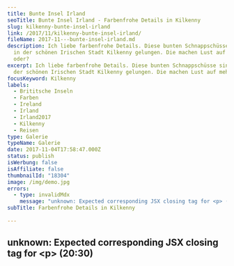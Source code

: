 ```yaml
---
title: Bunte Insel Irland
seoTitle: Bunte Insel Irland - Farbenfrohe Details in Kilkenny
slug: kilkenny-bunte-insel-irland
link: /2017/11/kilkenny-bunte-insel-irland/
fileName: 2017-11---bunte-insel-irland.md
description: Ich liebe farbenfrohe Details. Diese bunten Schnappschüsse sind mir
  in der schönen Irischen Stadt Kilkenny gelungen. Die machen Lust auf mehr,
  oder?
excerpt: Ich liebe farbenfrohe Details. Diese bunten Schnappschüsse sind mir in
  der schönen Irischen Stadt Kilkenny gelungen. Die machen Lust auf mehr, oder?
focusKeyword: Kilkenny
labels:
  - Brititsche Inseln
  - Farben
  - Ireland
  - Irland
  - Irland2017
  - Kilkenny
  - Reisen
type: Galerie
typeName: Galerie
date: 2017-11-04T17:58:47.000Z
status: publish
isWerbung: false
isAffiliate: false
thumbnailId: "18304"
image: /img/demo.jpg
errors:
  - type: invalidMdx
    message: "unknown: Expected corresponding JSX closing tag for <p> (20:30)"
subTitle: Farbenfrohe Details in Kilkenny
  
---
```


## unknown: Expected corresponding JSX closing tag for &lt;p> (20:30)

<!--
**Heute habe ich mal wieder ein paar Bilder von unserer Irlandreise für Euch
vorbereitet. Die bunten Schnappschüsse sind mir in der schönen Stadt Kilkenny
gelungen.**

Nach unserem Aufenthalt in Dublin, ging es im gemieteten Campervan weiter nach
Kilkenny. Was mir dort sofort aufgefallen ist? Die wunderbaren, bunten Details!

Ihr findet, die Bilder machen Lust auf mehr? Gebt mir einen Daumen hoch und
bleibt dran! In Kürze erzähle ich noch mehr von unserer Tour durch Irland!

<blockquote>Smile though your heart is aching
Smile even though it's breaking
When there are clouds in the sky, you'll get by
If you smile through your fear and sorrow
Smile and maybe tomorrow
You'll see the sun come shining through for you

"Smile" - Nat King Cole</blockquote>

[myflickr tag="kilkenny2017"]

## Wegweiser Irland 2017

1.  [Möwen in Dublin](/2017/10/moewen-in-dublin/)
1.  [Spaziergang durch Dublin](/2017/10/kleiner-spaziergang-durch-dublin/)
1.  [Guinness ist vegan - Unser Besuch in der St. James Gate Brewery](/2017/10/guinness-ist-vegan-brauerei-besuch/)
1.  Bunte Insel Irland - Farbenfrohe Details in Kilkenny
1.  [Kilkenny Castle - Ein Schloss mit vielen Gesichtern](/2017/11/kilkenny-castle/)
1.  [Rock Of Cashel - Ein geschichtsträchtiger Ort](/2017/11/rock-of-cashel/)
1.  [Cork - Technik und Tradition](/2017/12/cork/)
1.  [Abenteuer auf dem Ring Of Kerry](/2018/01/auf-dem-skellig-ring-in-richtung-dingle-halbinsel/)
1.  [Muckross House und Torc Waterfall](/2018/02/muckross-house-und-torc-waterfall-irland/)
1.  [Inch Beach - Traumstrand auf der Dingle Halbinsel](/2018/02/lieblingsstrand-inch-beach/)
1.  [Limerick - Fünf Zeilen Spaß und eine Stadt in Irland](/2018/02/limerick/)
1.  [Das Ende des Regenbogens - Eine Irische Sage](/2018/02/das-ende-des-regenbogens/)
1.  [Da Vincenzo Limerick - Irlands beste vegane Steinofenpizza](/2018/03/da-vincenzo-limerick/)
1.  [Dingle - Buntes Städtchen am Atlantik](/2018/03/dingle/)
1.  [Curraghchase Caravan &amp; Camp Site - Kilcornan](/2018/03/curraghchase-caravan-camp-site/)
1.  [Bunratty Castle - Normannische Burg und Publikumsmagnet](/2018/03/bunratty-castle/)
1.  [Cliffs Of Moher](/2018/04/cliffs-of-moher/)
1.  [Fitzpatrick's Pub Doolin](/2018/04/fitzpatricks-pub-doolin/)
1.  [Doolin - Sehnsuchtsort am Atlantik](/2018/04/doolin/)
1.  [Burren und Poulnabrone Dolmen](/2018/04/poulnabrone-dolmen-burren/)
1.  [Galway - Kunst, Kultur und Livemusik](/2018/04/galway/)
1.  [The Lighthouse Tea Room Galway](/2018/05/the-lighthouse-tea-room-galway/)
1.  [Birds of Westport](/2018/05/birds-of-westport/)
1.  [Sky Loop Road](/2018/05/sky-loop-road-clifden/)
1.  [Irischer Traumstrand](/2018/05/irischer-traumstrand/)
1.  [Connemara National Park](/2018/05/connemara-national-park/)
1.  [Kylemore Abbey](/2018/05/kylemore-abbey/)

-->

  